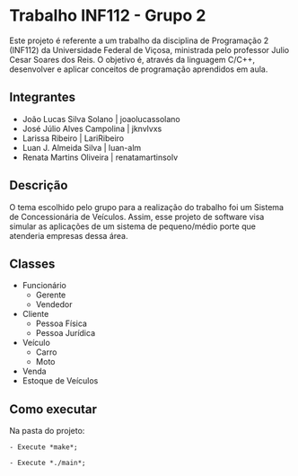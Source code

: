 # Trabalho INF112 - Grupo 2

Este projeto é referente a um trabalho da disciplina de Programação 2 (INF112) da Universidade Federal de Viçosa, ministrada pelo professor Julio Cesar Soares dos Reis. O objetivo é, através da linguagem C/C++, desenvolver e aplicar conceitos de programação aprendidos em aula.

## Integrantes
 - João Lucas Silva Solano | joaolucassolano
 - José Júlio Alves Campolina | jknvlvxs
 - Larissa Ribeiro | LariRibeiro
 - Luan J. Almeida Silva | luan-alm
 - Renata Martins Oliveira | renatamartinsolv
 
## Descrição
O tema escolhido pelo grupo para a realização do trabalho foi um Sistema de Concessionária de Veículos. Assim, esse projeto de software visa simular as aplicações de um sistema de pequeno/médio porte que atenderia empresas dessa área.

## Classes
 - Funcionário
	 - Gerente
	 - Vendedor
 - Cliente
	 - Pessoa Física
	 - Pessoa Jurídica
 - Veículo
	 - Carro
	 - Moto
- Venda
- Estoque de Veículos

## Como executar
 Na pasta do projeto:
 
 	- Execute *make*;
	
	- Execute *./main*;
 
